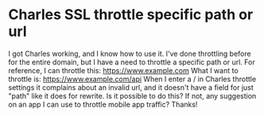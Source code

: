 
# Charles SSL throttle specific path or url

I got Charles working, and I know how to use it. I've done throttling before for the entire domain, but I have a need to throttle a specific path or url.
For reference, I can throttle this: https://www.example.com
What I want to throttle is: https://www.example.com/api
When I enter a / in Charles throttle settings it complains about an invalid url, and it doesn't have a field for just "path" like it does for rewrite.
Is it possible to do this? If not, any suggestion on an app I can use to throttle mobile app traffic?
Thanks!

        